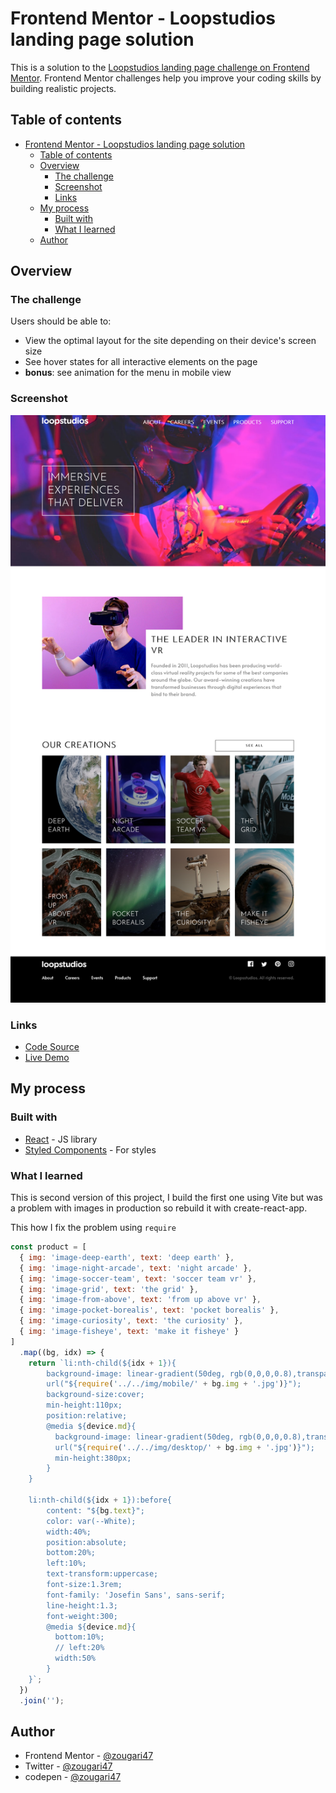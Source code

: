 # Frontend Mentor - Loopstudios landing page solution

This is a solution to the [Loopstudios landing page challenge on Frontend Mentor](https://www.frontendmentor.io/challenges/loopstudios-landing-page-N88J5Onjw). Frontend Mentor challenges help you improve your coding skills by building realistic projects.

## Table of contents

- [Frontend Mentor - Loopstudios landing page solution](#frontend-mentor---loopstudios-landing-page-solution)
  - [Table of contents](#table-of-contents)
  - [Overview](#overview)
    - [The challenge](#the-challenge)
    - [Screenshot](#screenshot)
    - [Links](#links)
  - [My process](#my-process)
    - [Built with](#built-with)
    - [What I learned](#what-i-learned)
  - [Author](#author)

## Overview

### The challenge

Users should be able to:

- View the optimal layout for the site depending on their device's screen size
- See hover states for all interactive elements on the page
- **bonus**: see animation for the menu in mobile view

### Screenshot

![](/src/img/loopstudio.png)

### Links

- [Code Source](https://github.com/zougari47/loopstudio-v2)
- [Live Demo](https://loop-studio-page.netlify.app)

## My process

### Built with

- [React](https://reactjs.org/) - JS library
- [Styled Components](https://styled-components.com/) - For styles

### What I learned

This is second version of this project, I build the first one using Vite but was a problem with images in production so rebuild it with create-react-app.

This how I fix the problem using `require`

```javascript
const product = [
  { img: 'image-deep-earth', text: 'deep earth' },
  { img: 'image-night-arcade', text: 'night arcade' },
  { img: 'image-soccer-team', text: 'soccer team vr' },
  { img: 'image-grid', text: 'the grid' },
  { img: 'image-from-above', text: 'from up above vr' },
  { img: 'image-pocket-borealis', text: 'pocket borealis' },
  { img: 'image-curiosity', text: 'the curiosity' },
  { img: 'image-fisheye', text: 'make it fisheye' }
]
  .map((bg, idx) => {
    return `li:nth-child(${idx + 1}){
        background-image: linear-gradient(50deg, rgb(0,0,0,0.8),transparent), 
        url("${require('../../img/mobile/' + bg.img + '.jpg')}");
        background-size:cover;
        min-height:110px;
        position:relative;
        @media ${device.md}{
          background-image: linear-gradient(50deg, rgb(0,0,0,0.8),transparent), 
          url("${require('../../img/desktop/' + bg.img + '.jpg')}");
          min-height:380px;
        }
    }
    
    li:nth-child(${idx + 1}):before{
        content: "${bg.text}";
        color: var(--White);
        width:40%;
        position:absolute;
        bottom:20%;
        left:10%;
        text-transform:uppercase;
        font-size:1.3rem;
        font-family: 'Josefin Sans', sans-serif;
        line-height:1.3;
        font-weight:300;
        @media ${device.md}{
          bottom:10%;
          // left:20%
          width:50%
        }
    }`;
  })
  .join('');
```

## Author

- Frontend Mentor - [@zougari47](https://www.frontendmentor.io/profile/zougari47)
- Twitter - [@zougari47](https://www.twitter.com/zougari47)
- codepen - [@zougari47](https://codepen.io/zougari47)
